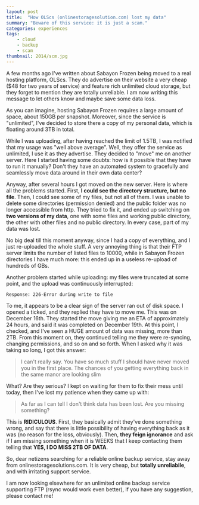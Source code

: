 ```yaml
---
layout: post
title:  "How OLScs (onlinestoragesolution.com) lost my data"
summary: "Beware of this service: it is just a scam."
categories: experiences
tags:
    - cloud
    - backup
    - scam
thumbnail: 2014/scm.jpg
---
```


A few months ago I've written about Sabayon Frozen being moved to a real hosting platform, OLScs. They do advertise on their website a very cheap ($48 for two years of service) and feature rich unlimited cloud storage, but they forget to mention they are totally unreliable. I am now writing this message to let others know and maybe save some data loss.

As you can imagine, hosting Sabayon Frozen requires a large amount of space, about 150GB per snapshot. Moreover, since the service is "unlimited", I've decided to store there a copy of my personal data, which is floating around 3TB in total.

While I was uploading, after having reached the limit of 1.5TB, I was notified that my usage was "well above average". Well, they offer the service as unlimited, I use it as they advertise. They decided to "move" me on another server. Here I started having some doubts: how is it possible that they have to run it manually? Don't they have an automated system to gracefully and seamlessly move data around in their own data center?

Anyway, after several hours I got moved on the new server. Here is where all the problems started. First, **I could see the directory structure, but no file**. Then, I could see some of my files, but not all of them. I was unable to delete some directories (permission denied) and the public folder was no longer accessible from http. They tried to fix it, and ended up switching on **two versions of my data**, one with some files and working public directory, the other with other files and no public directory. In every case, part of my data was lost.

No big deal till this moment anyway, since I had a copy of everything, and I just re-uploaded the whole stuff. A very annoying thing is that their FTP server limits the number of listed files to 10000, while in Sabayon Frozen directories I have much more: this ended up in a useless re-upload of hundreds of GBs.

Another problem started while uploading: my files were truncated at some point, and the upload was continuously interrupted:

``Response: 226-Error during write to file``

To me, it appears to be a clear sign of the server ran out of disk space. I opened a ticked, and they replied they have to move me. This was on December 16th. They started the move giving me an ETA of approximately 24 hours, and said it was completed on December 19th. At this point, I checked, and I've seen a HUGE amount of data was missing, more than 2TB. From this moment on, they continued telling me they were re-syncing, changing permissions, and so on and so forth. When I asked why it was taking so long, I got this answer:

> I  can't really say. You have so much stuff I should have never moved you in the first place. The chances of you getting everything back in the same manor are looking slim

What? Are they serious? I kept on waiting for them to fix their mess until today, then I've lost my patience when they came up with:

> As far as I can tell I don't think data has been lost.  Are you missing something?

This is **RIDICULOUS**. First, they basically admit they've done something wrong, and say that there is little possibility of having everything back as it was (no reason for the loss, obviously). Then, **they feign ignorance** and ask if I am missing something when it is WEEKS that I keep contacting them telling that **YES, I DO MISS 2TB OF DATA**.

So, dear netizens searching for a reliable online backup service, stay away from onlinestoragesolutions.com. It is very cheap, but **totally unreliabile**, and with irritating support service.

I am now looking elsewhere for an unlimited online backup service supporting FTP (rsync would work even better), if you have any suggestion, please contact me!
